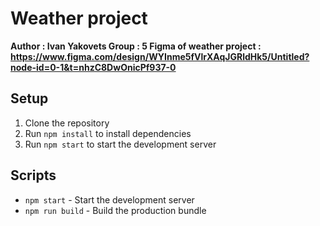 # Weather project

  **Author : Ivan Yakovets
  Group : 5
  Figma of weather project : https://www.figma.com/design/WYInme5fVlrXAqJGRldHk5/Untitled?node-id=0-1&t=nhzC8DwOnicPf937-0**

## Setup

1. Clone the repository
2. Run `npm install` to install dependencies
3. Run `npm start` to start the development server

## Scripts

- `npm start` - Start the development server
- `npm run build` - Build the production bundle
